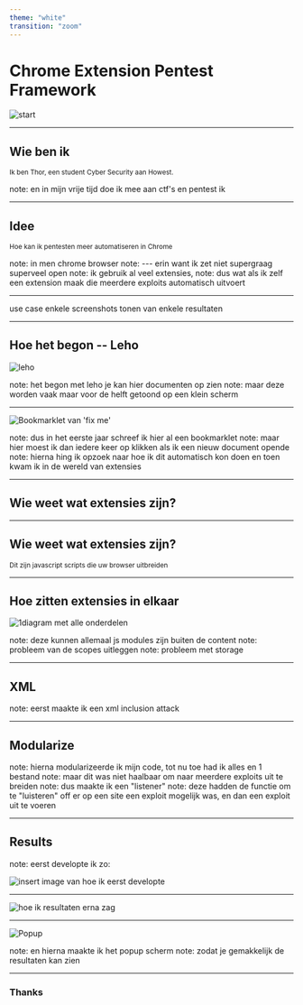 ```yaml
---
theme: "white"
transition: "zoom"
---
```



# Chrome Extension Pentest Framework

<img src="powerpoint/start.png" alt="start" class="r-stretch">

---

## Wie ben ik

<small>
Ik ben Thor, een student Cyber Security aan Howest.
</small>

note: en in mijn vrije tijd doe ik mee aan ctf's en pentest ik

---

## Idee

<small>
Hoe kan ik pentesten meer automatiseren in Chrome
</small>

note: in men chrome browser
note: --- erin want ik zet niet supergraag superveel open
note: ik gebruik al veel extensies,
note: dus wat als ik zelf een extension maak die meerdere exploits automatisch uitvoert

---

use case
enkele screenshots tonen van enkele resultaten

---

## Hoe het begon -- Leho

<img alt="leho" src="readme/leho.png">

note: het begon met leho je kan hier documenten op zien
note: maar deze worden vaak maar voor de helft getoond op een klein scherm

---

<img alt="Bookmarklet van 'fix me'" src="powerpoint/fixme.png">

note: dus in het eerste jaar schreef ik hier al een bookmarklet
note: maar hier moest ik dan iedere keer op klikken als ik een nieuw document opende
note: hierna hing ik opzoek naar hoe ik dit automatisch kon doen en toen kwam ik in de wereld van extensies

---

## Wie weet wat extensies zijn?

---

## Wie weet wat extensies zijn?

<small>Dit zijn javascript scripts die uw browser uitbreiden</small>

---

## Hoe zitten extensies in elkaar

<img alt="1diagram met alle onderdelen" class="r-stretch" src="powerpoint/parts_schema.png">

note: deze kunnen allemaal js modules zijn buiten de content
note: probleem van de scopes uitleggen
note: probleem met storage

---

## XML

note: eerst maakte ik een xml inclusion attack

---

## Modularize

note: hierna modularizeerde ik mijn code, tot nu toe had ik alles en 1 bestand
note: maar dit was niet haalbaar om naar meerdere exploits uit te breiden
note: dus maakte ik een "listener"
note: deze hadden de functie om te "luisteren" off er op een site een exploit mogelijk was, en dan een exploit uit te voeren

---

## Results

note: eerst developte ik zo:

<img alt="insert image van hoe ik eerst developte" src="powerpoint/first_deving.png">

---

<img alt="hoe ik resultaten erna zag" src="powerpoint/last_result.png">

---

<img alt="Popup" src="readme/popup.png">

note: en hierna maakte ik het popup scherm
note: zodat je gemakkelijk de resultaten kan zien

---

### Thanks
